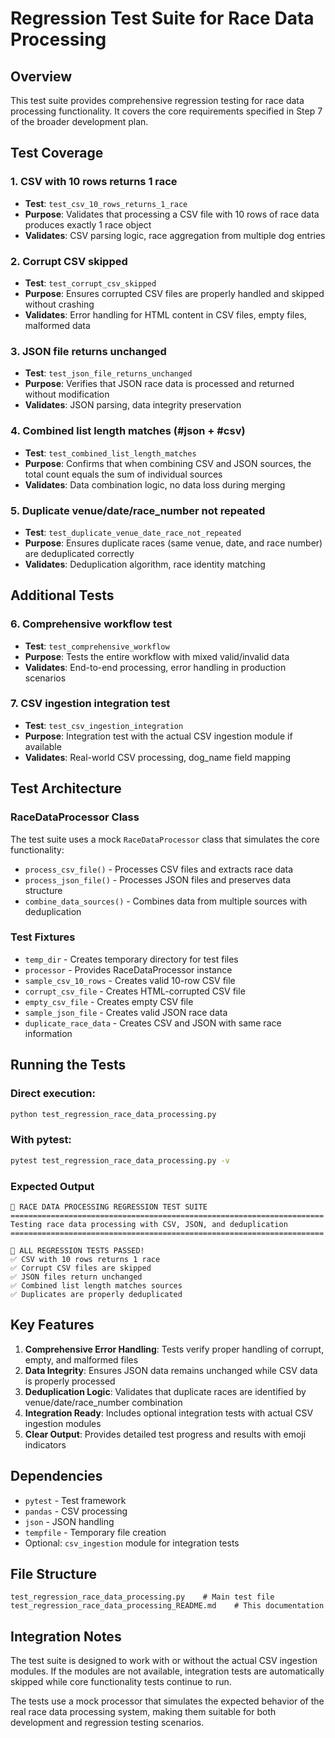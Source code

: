 # Regression Test Suite for Race Data Processing

## Overview
This test suite provides comprehensive regression testing for race data processing functionality. It covers the core requirements specified in Step 7 of the broader development plan.

## Test Coverage

### 1. CSV with 10 rows returns 1 race
- **Test**: `test_csv_10_rows_returns_1_race`
- **Purpose**: Validates that processing a CSV file with 10 rows of race data produces exactly 1 race object
- **Validates**: CSV parsing logic, race aggregation from multiple dog entries

### 2. Corrupt CSV skipped
- **Test**: `test_corrupt_csv_skipped`
- **Purpose**: Ensures corrupted CSV files are properly handled and skipped without crashing
- **Validates**: Error handling for HTML content in CSV files, empty files, malformed data

### 3. JSON file returns unchanged
- **Test**: `test_json_file_returns_unchanged`
- **Purpose**: Verifies that JSON race data is processed and returned without modification
- **Validates**: JSON parsing, data integrity preservation

### 4. Combined list length matches (#json + #csv)
- **Test**: `test_combined_list_length_matches`
- **Purpose**: Confirms that when combining CSV and JSON sources, the total count equals the sum of individual sources
- **Validates**: Data combination logic, no data loss during merging

### 5. Duplicate venue/date/race_number not repeated
- **Test**: `test_duplicate_venue_date_race_not_repeated`
- **Purpose**: Ensures duplicate races (same venue, date, and race number) are deduplicated correctly
- **Validates**: Deduplication algorithm, race identity matching

## Additional Tests

### 6. Comprehensive workflow test
- **Test**: `test_comprehensive_workflow`
- **Purpose**: Tests the entire workflow with mixed valid/invalid data
- **Validates**: End-to-end processing, error handling in production scenarios

### 7. CSV ingestion integration test
- **Test**: `test_csv_ingestion_integration`
- **Purpose**: Integration test with the actual CSV ingestion module if available
- **Validates**: Real-world CSV processing, dog_name field mapping

## Test Architecture

### RaceDataProcessor Class
The test suite uses a mock `RaceDataProcessor` class that simulates the core functionality:

- `process_csv_file()` - Processes CSV files and extracts race data
- `process_json_file()` - Processes JSON files and preserves data structure  
- `combine_data_sources()` - Combines data from multiple sources with deduplication

### Test Fixtures
- `temp_dir` - Creates temporary directory for test files
- `processor` - Provides RaceDataProcessor instance
- `sample_csv_10_rows` - Creates valid 10-row CSV file
- `corrupt_csv_file` - Creates HTML-corrupted CSV file
- `empty_csv_file` - Creates empty CSV file
- `sample_json_file` - Creates valid JSON race data
- `duplicate_race_data` - Creates CSV and JSON with same race information

## Running the Tests

### Direct execution:
```bash
python test_regression_race_data_processing.py
```

### With pytest:
```bash
pytest test_regression_race_data_processing.py -v
```

### Expected Output
```
🧪 RACE DATA PROCESSING REGRESSION TEST SUITE
======================================================================
Testing race data processing with CSV, JSON, and deduplication
======================================================================

🎉 ALL REGRESSION TESTS PASSED!
✅ CSV with 10 rows returns 1 race
✅ Corrupt CSV files are skipped
✅ JSON files return unchanged
✅ Combined list length matches sources
✅ Duplicates are properly deduplicated
```

## Key Features

1. **Comprehensive Error Handling**: Tests verify proper handling of corrupt, empty, and malformed files
2. **Data Integrity**: Ensures JSON data remains unchanged while CSV data is properly processed
3. **Deduplication Logic**: Validates that duplicate races are identified by venue/date/race_number combination
4. **Integration Ready**: Includes optional integration tests with actual CSV ingestion modules
5. **Clear Output**: Provides detailed test progress and results with emoji indicators

## Dependencies

- `pytest` - Test framework
- `pandas` - CSV processing
- `json` - JSON handling
- `tempfile` - Temporary file creation
- Optional: `csv_ingestion` module for integration tests

## File Structure

```
test_regression_race_data_processing.py    # Main test file
test_regression_race_data_processing_README.md    # This documentation
```

## Integration Notes

The test suite is designed to work with or without the actual CSV ingestion modules. If the modules are not available, integration tests are automatically skipped while core functionality tests continue to run.

The tests use a mock processor that simulates the expected behavior of the real race data processing system, making them suitable for both development and regression testing scenarios.
